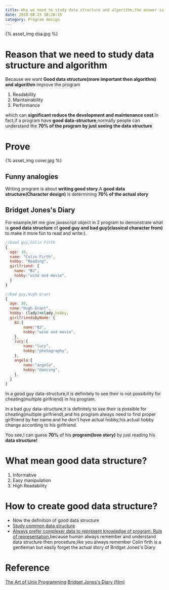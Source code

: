 ```yaml
---
title: Why we need to study data structure and algorithm,the answer is definitely not only Performance!
date: 2018-08-23 10:20:15
category: Program design
---
```


{% asset_img dsa.jpg %}

# Reason that we need to study data structure and algorithm

Because we want **Good data structure(more important then algorithm) and algorithm** improve the program

1. Readability
2. Maintainability
3. Performance

which can **significant reduce the development and maintenance cost**.In fact,if a program have **good data-structure**,normally people can understand the **70% of the program by just seeing the data structure**

# Prove

{% asset_img cover.jpg %}

## Funny analogies

Writing program is about **writing good story**.A **good data structure(Character design)** is determining **70% of the actual story**

## Bridget Jones's Diary

For example,let me give javascript object in 2 program to demonstrate what is **good data structure** of **good guy and bad guy(classical character from)** to make it more fun to read and write:).

```js
//Good guy,Colin Firth
{
  age: 30,
  name: "Colin Firth",
  hobby: "Reading",
  girlfriend: {
    name: "BJ",
    hobby:"wine and movie",
  }
}
```

```js
//bad guy,Hugh Grant
{
  age: 30,
  name:"Hugh Grant",
  hobby: (lady)=>lady.hobby,
  girlfriendsByName: {
    BJ:{
        name:"BJ",
        hobby:"wine and movie",
    },
    lucy:{
        name:"lucy",
        hobby:"photography",
    },
    angela:{
        name:"angela",
        hobby:"dancing",
    },
  }
}
```

In a good guy data-structure,it is definitely to see their is not possibility for cheating(multiple girlfriend) in his program.

In a bad guy data-structure,it is definitely to see their is possible for cheating(multiple girlfriend),and his program always need to find proper girlfriend by her name and he don't have actual hobby,his actual hobby change according to his girlfriend.

You see,I can guess **70%** of his **program(love story)** by just reading his **data structure!**

# What mean good data structure?

1. Informative
2. Easy manipulation
3. High Readability

# How to create good data structure?

- Now the definition of good data structure
- [Study common data structure](https://www.amazon.com/Solve-Computer-Prentice-Hall-International-Science/dp/0134340019)
- [Always prefer complexer data to represent knowledge of program: Rule of representation](https://en.wikipedia.org/wiki/Unix_philosophy),because human always remember and understand data structure then procedure,like you always remember Colin firth is a gentleman but easily forget the actual story of Bridget Jones's Diary

# Reference

[The Art of Unix Programming](https://www.amazon.com/UNIX-Programming-Addison-Wesley-Professional-Computing-ebook/dp/B003U2T5BA)
[Bridget Jones's Diary (film)](<https://en.wikipedia.org/wiki/Bridget_Jones%27s_Diary_(film)>)
